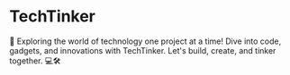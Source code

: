 # TechTinker
🔧 Exploring the world of technology one project at a time! Dive into code, gadgets, and innovations with TechTinker. Let's build, create, and tinker together. 💻🛠️
